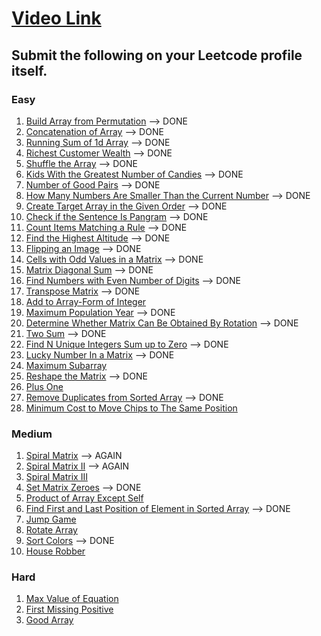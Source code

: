 # [Video Link](https://youtu.be/n60Dn0UsbEk)

## Submit the following on your Leetcode profile itself.

### Easy
1. [Build Array from Permutation](https://leetcode.com/problems/build-array-from-permutation/) --> DONE
2. [Concatenation of Array](https://leetcode.com/problems/concatenation-of-array/) --> DONE
3. [Running Sum of 1d Array](https://leetcode.com/problems/running-sum-of-1d-array/) --> DONE
4. [Richest Customer Wealth](https://leetcode.com/problems/richest-customer-wealth/) --> DONE
5. [Shuffle the Array](https://leetcode.com/problems/shuffle-the-array/) --> DONE
6. [Kids With the Greatest Number of Candies](https://leetcode.com/problems/kids-with-the-greatest-number-of-candies/) --> DONE
7. [Number of Good Pairs](https://leetcode.com/problems/number-of-good-pairs/) --> DONE
8. [How Many Numbers Are Smaller Than the Current Number](https://leetcode.com/problems/how-many-numbers-are-smaller-than-the-current-number/) --> DONE
9. [Create Target Array in the Given Order](https://leetcode.com/problems/create-target-array-in-the-given-order/) --> DONE
10. [Check if the Sentence Is Pangram](https://leetcode.com/problems/check-if-the-sentence-is-pangram/) --> DONE
11. [Count Items Matching a Rule](https://leetcode.com/problems/count-items-matching-a-rule/) --> DONE
12. [Find the Highest Altitude](https://leetcode.com/problems/find-the-highest-altitude/) --> DONE
13. [Flipping an Image](https://leetcode.com/problems/flipping-an-image/) --> DONE
14. [Cells with Odd Values in a Matrix](https://leetcode.com/problems/cells-with-odd-values-in-a-matrix/) --> DONE
15. [Matrix Diagonal Sum](https://leetcode.com/problems/matrix-diagonal-sum/) --> DONE
16. [Find Numbers with Even Number of Digits](https://leetcode.com/problems/find-numbers-with-even-number-of-digits/) --> DONE
17. [Transpose Matrix](https://leetcode.com/problems/transpose-matrix/) --> DONE
18. [Add to Array-Form of Integer](https://leetcode.com/problems/add-to-array-form-of-integer/)
19. [Maximum Population Year](https://leetcode.com/problems/maximum-population-year/) --> DONE
20. [Determine Whether Matrix Can Be Obtained By Rotation](https://leetcode.com/problems/determine-whether-matrix-can-be-obtained-by-rotation/) --> DONE
21. [Two Sum](https://leetcode.com/problems/two-sum/) --> DONE
22. [Find N Unique Integers Sum up to Zero](https://leetcode.com/problems/find-n-unique-integers-sum-up-to-zero/) --> DONE
23. [Lucky Number In a Matrix](https://leetcode.com/problems/lucky-numbers-in-a-matrix/) --> DONE
24. [Maximum Subarray](https://leetcode.com/problems/maximum-subarray/)
25. [Reshape the Matrix](https://leetcode.com/problems/reshape-the-matrix/) --> DONE
26. [Plus One](https://leetcode.com/problems/plus-one/)
27. [Remove Duplicates from Sorted Array](https://leetcode.com/problems/remove-duplicates-from-sorted-array/) --> DONE
28. [Minimum Cost to Move Chips to The Same Position](https://leetcode.com/problems/minimum-cost-to-move-chips-to-the-same-position/)

### Medium
1. [Spiral Matrix](https://leetcode.com/problems/spiral-matrix/) --> AGAIN
2. [Spiral Matrix II](https://leetcode.com/problems/spiral-matrix-ii/) --> AGAIN
3. [Spiral Matrix III](https://leetcode.com/problems/spiral-matrix-iii/)
4. [Set Matrix Zeroes](https://leetcode.com/problems/set-matrix-zeroes/) --> DONE
5. [Product of Array Except Self](https://leetcode.com/problems/product-of-array-except-self/)
6. [Find First and Last Position of Element in Sorted Array](https://leetcode.com/problems/find-first-and-last-position-of-element-in-sorted-array/) --> DONE
7. [Jump Game](https://leetcode.com/problems/jump-game/)
8. [Rotate Array](https://leetcode.com/problems/rotate-array/)
9. [Sort Colors](https://leetcode.com/problems/sort-colors/) --> DONE
10. [House Robber](https://leetcode.com/problems/house-robber/)

### Hard
1. [Max Value of Equation](https://leetcode.com/problems/max-value-of-equation/)
2. [First Missing Positive](https://leetcode.com/problems/first-missing-positive/)
3. [Good Array](https://leetcode.com/problems/check-if-it-is-a-good-array/)
